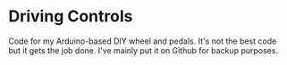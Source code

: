 # Driving Controls

Code for my Arduino-based DIY wheel and pedals. It's not the best code but it gets the job done. I've mainly put it on Github for backup purposes.
